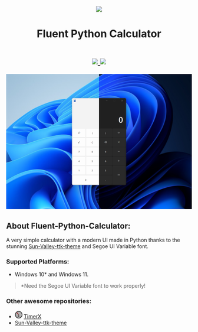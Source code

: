 <div align="center">
    <img src="https://github.com/HuyHung1408/Fluent-Python-Calculator/blob/main/Calculator.ico" width="100"></a> 
    <h1>Fluent Python Calculator<h1>    
    <a href="https://github.com/Futura-Py/Fluent-Python-Calculator/releases">
         <img src="https://user-images.githubusercontent.com/86362423/162710522-c40c4f39-a6b9-48bc-84bc-1c6b78319f01.png"
         width="200">
    </a>
    <a>
         <img src="https://user-images.githubusercontent.com/86362423/162727921-b1daf52f-48e4-404e-8a8c-9079acce6a4d.png"
         width="200">
    </a>
</div>
<p align="center">
  <img src="screenshot.png" width = "700"/>
</p>
     
## About Fluent-Python-Calculator:
  A very simple calculator with a modern UI made in Python thanks to the stunning [Sun-Valley-ttk-theme](https://github.com/rdbende/Sun-Valley-ttk-theme) and Segoe UI Variable font.

### Supported Platforms:
- Windows 10* and Windows 11.

>*Need the Segoe UI Variable font to work properly!
 </div>
 
### Other awesome repositories:
- <a><img src="https://raw.githubusercontent.com/Futura-Py/TimerX/master/assets/logo_new.png"
       width="20"> [TimerX](https://github.com/Futura-Py/TimerX)
- [Sun-Valley-ttk-theme](https://github.com/rdbende/Sun-Valley-ttk-theme)
